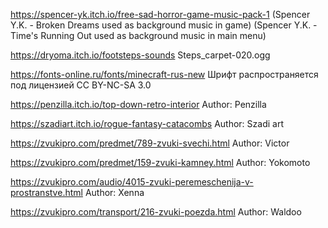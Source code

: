﻿https://spencer-yk.itch.io/free-sad-horror-game-music-pack-1
(Spencer Y.K. - Broken Dreams used as background music in game) 
(Spencer Y.K. - Time's Running Out used as background music in main menu) 


https://dryoma.itch.io/footsteps-sounds
Steps_carpet-020.ogg

https://fonts-online.ru/fonts/minecraft-rus-new
Шрифт распространяется под лицензией CC BY-NC-SA 3.0

https://penzilla.itch.io/top-down-retro-interior
Author: Penzilla

https://szadiart.itch.io/rogue-fantasy-catacombs
Author: Szadi art

https://zvukipro.com/predmet/789-zvuki-svechi.html
Author: Victor

https://zvukipro.com/predmet/159-zvuki-kamney.html
Author: Yokomoto

https://zvukipro.com/audio/4015-zvuki-peremeschenija-v-prostranstve.html
Author: Xenna

https://zvukipro.com/transport/216-zvuki-poezda.html
Author:  Waldoo



